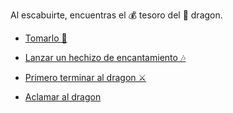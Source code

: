 Al escabuirte, encuentras el 💰 tesoro del 🐉 dragon.

- [Tomarlo 🤑](1.md)

- [Lanzar un hechizo de encantamiento 🎶](1-1.md)

- [Primero terminar al dragon ⚔️](2-1C.md)

- [Aclamar al dragon](2-1D.md)
